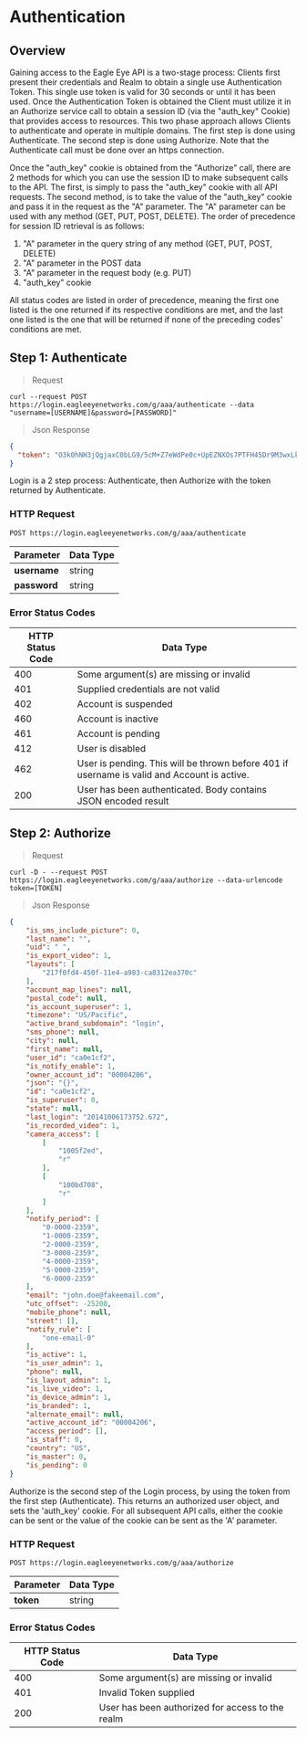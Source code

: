 # Authentication

## Overview

Gaining access to the Eagle Eye API is a two-stage process: Clients first present their credentials and Realm to obtain a single use Authentication Token. This single use token is valid for 30 seconds or until it has been used. Once the Authentication Token is obtained the Client must utilize it in an Authorize service call to obtain a session ID (via the "auth_key" Cookie) that provides access to resources. This two phase approach allows Clients to authenticate and operate in multiple domains. The first step is done using Authenticate. The second step is done using Authorize. Note that the Authenticate call must be done over an https connection.

Once the "auth_key" cookie is obtained from the "Authorize" call, there are 2 methods for which you can use the session ID to make subsequent calls to the API. The first, is simply to pass the "auth_key" cookie with all API requests. The second method, is to take the value of the "auth_key" cookie and pass it in the request as the "A" parameter. The "A" parameter can be used with any method (GET, PUT, POST, DELETE). The order of precedence for session ID retrieval is as follows:

1. "A" parameter in the query string of any method (GET, PUT, POST, DELETE)
2. "A" parameter in the POST data
3. "A" parameter in the request body (e.g. PUT)
4. "auth_key" cookie

All status codes are listed in order of precedence, meaning the first one listed is the one returned if its respective conditions are met, and the last one listed is the one that will be returned if none of the preceding codes' conditions are met.

<!--===================================================================-->
## Step 1: Authenticate
> Request

```shell
curl --request POST https://login.eagleeyenetworks.com/g/aaa/authenticate --data "username=[USERNAME]&password=[PASSWORD]"
```

> Json Response

```json
{
  "token": "O3k0hNH3jQgjaxC0bLG9/5cM+Z7eWdPe0c+UpEZNXOs7PTFH45Dr9M3wxLkP6GjcPuCw8lXVTkHGA1zgx/q44HBv3Xmcj4/XzN2f6Hv+mZVIy8LorX8N5a6fNVRknWWW86nCHfbLvOP6TPcmBP1dD10ynnGeAdlQHTqMN5mvKH24WwZgVFbM4DyhyWu+eTN+t1XNROegJdZRjhaYCZ1FVKkdnrlsrMD6JSr/tE7byCLVjPcwzVabA+x0tDbGipystTNYPZyDVr3DQM70SV6kfqg2irlC8/zDu7a2EhI1IQWuZZ2GQIQm5jBtj9UR/p7ainHVhEc/bSFYUCvziepcAa=="
}
```

Login is a 2 step process: Authenticate, then Authorize with the token returned by Authenticate.

### HTTP Request

`POST https://login.eagleeyenetworks.com/g/aaa/authenticate`

Parameter   	| Data Type   
---------   	| ----------- 
**username** 	| string      
**password** 	| string     

### Error Status Codes

HTTP Status Code    | Data Type   
---------           | ----------- 
400 | Some argument(s) are missing or invalid
401 | Supplied credentials are not valid
402 | Account is suspended
460 | Account is inactive
461 | Account is pending
412 | User is disabled
462 | User is pending. This will be thrown before 401 if username is valid and Account is active.
200 | User has been authenticated. Body contains JSON encoded result

<!--===================================================================-->
## Step 2: Authorize

> Request

```shell
curl -D - --request POST https://login.eagleeyenetworks.com/g/aaa/authorize --data-urlencode token=[TOKEN]
```

> Json Response

```json
{
    "is_sms_include_picture": 0,
    "last_name": "",
    "uid": " ",
    "is_export_video": 1,
    "layouts": [
        "217f0fd4-450f-11e4-a983-ca8312ea370c"
    ],
    "account_map_lines": null,
    "postal_code": null,
    "is_account_superuser": 1,
    "timezone": "US/Pacific",
    "active_brand_subdomain": "login",
    "sms_phone": null,
    "city": null,
    "first_name": null,
    "user_id": "ca0e1cf2",
    "is_notify_enable": 1,
    "owner_account_id": "00004206",
    "json": "{}",
    "id": "ca0e1cf2",
    "is_superuser": 0,
    "state": null,
    "last_login": "20141006173752.672",
    "is_recorded_video": 1,
    "camera_access": [
        [
            "1005f2ed",
            "r"
        ],
        [
            "100bd708",
            "r"
        ]
    ],
    "notify_period": [
        "0-0000-2359",
        "1-0000-2359",
        "2-0000-2359",
        "3-0000-2359",
        "4-0000-2359",
        "5-0000-2359",
        "6-0000-2359"
    ],
    "email": "john.doe@fakeemail.com",
    "utc_offset": -25200,
    "mobile_phone": null,
    "street": [],
    "notify_rule": [
        "one-email-0"
    ],
    "is_active": 1,
    "is_user_admin": 1,
    "phone": null,
    "is_layout_admin": 1,
    "is_live_video": 1,
    "is_device_admin": 1,
    "is_branded": 1,
    "alternate_email": null,
    "active_account_id": "00004206",
    "access_period": [],
    "is_staff": 0,
    "country": "US",
    "is_master": 0,
    "is_pending": 0
}
```

Authorize is the second step of the Login process, by using the token from the first step (Authenticate). This returns an authorized user object, and sets the 'auth_key' cookie. For all subsequent API calls, either the cookie can be sent or the value of the cookie can be sent as the 'A' parameter.

### HTTP Request

`POST https://login.eagleeyenetworks.com/g/aaa/authorize`

Parameter   | Data Type		
---------	| -----------   
**token**   | string      	

### Error Status Codes

HTTP Status Code    | Data Type   
---------           | ----------- 
400 | Some argument(s) are missing or invalid
401 | Invalid Token supplied
200 | User has been authorized for access to the realm
